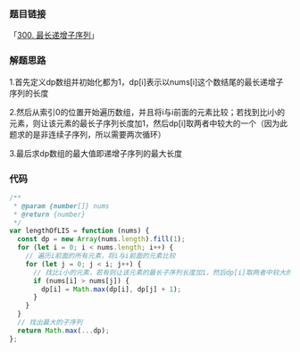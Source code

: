 ### 题目链接

「[300. 最长递增子序列](https://leetcode-cn.com/problems/longest-increasing-subsequence/)」

### 解题思路

1.首先定义dp数组并初始化都为1，dp[i]表示以nums[i]这个数结尾的最长递增子序列的长度

2.然后从索引0的位置开始遍历数组，并且将i与i前面的元素比较；若找到比i小的元素，则让该元素的最长子序列长度加1，然后dp[i]取两者中较大的一个（因为此题求的是非连续子序列，所以需要两次循环）

3.最后求dp数组的最大值即递增子序列的最大长度

### 代码

```javascript
/**
 * @param {number[]} nums
 * @return {number}
 */
var lengthOfLIS = function (nums) {
  const dp = new Array(nums.length).fill(1);
  for (let i = 0; i < nums.length; i++) {
    // 遍历i前面的所有元素，将i与i前面的元素比较
    for (let j = 0; j < i; j++) {
      // 找比i小的元素，若有则让该元素的最长子序列长度加1，然后dp[i]取两者中较大的一个
      if (nums[i] > nums[j]) {
        dp[i] = Math.max(dp[i], dp[j] + 1);
      }
    }
  }
  // 找出最大的子序列
  return Math.max(...dp);
};
```


